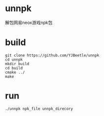 # unnpk
解包网易neox游戏npk包

# build

```
git clone https://github.com/YJBeetle/unnpk
cd unnpk
mkdir build
cd build
cmake ../
make
```

# run

```
./unnpk npk_file unnpk_direcory
```